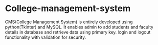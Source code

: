 # College-management-system

CMS(College Management System) is entirely developed using python(Tkinter) and MySQL. It enables admin to add students and faculty details in database and retrieve data using primary key. login and logout functionality with validation for security.
